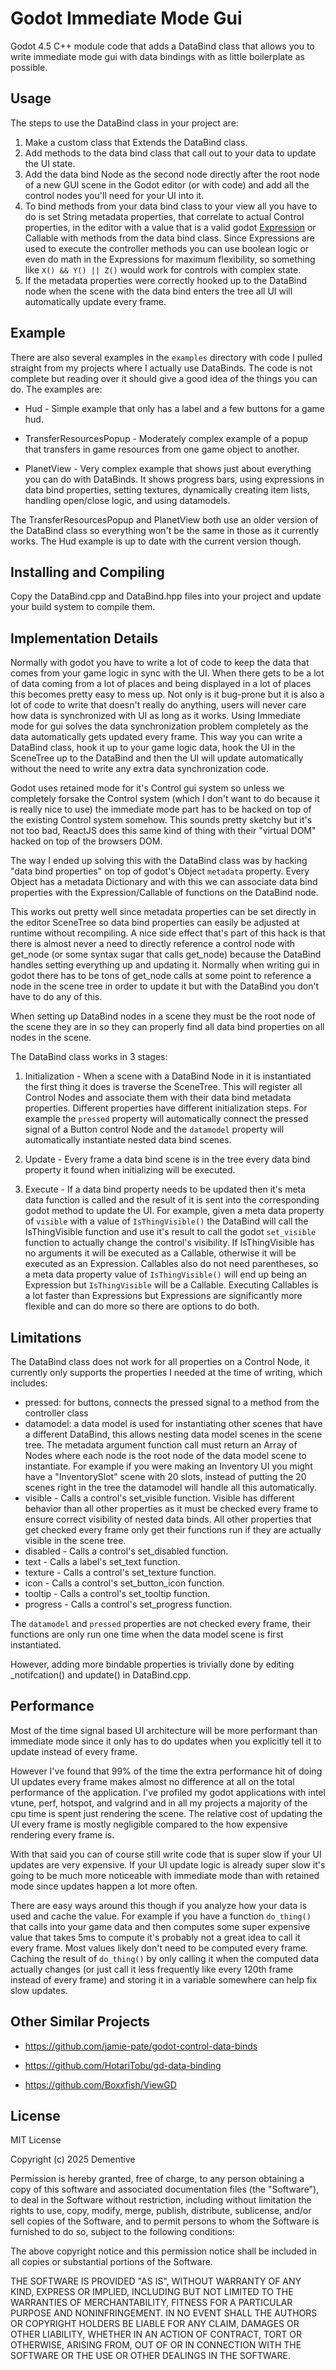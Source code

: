 # Godot Immediate Mode Gui

Godot 4.5 C++ module code that adds a DataBind class that allows you to write immediate mode gui with data bindings with as little boilerplate as possible.

## Usage

The steps to use the DataBind class in your project are:

1. Make a custom class that Extends the DataBind class.
2. Add methods to the data bind class that call out to your data to update the UI state.
3. Add the data bind Node as the second node directly after the root node of a new GUI scene in the Godot editor (or with code) and add all the control nodes you'll need for your UI into it.
4. To bind methods from your data bind class to your view all you have to do is set String metadata properties, that correlate to actual Control properties, in the editor with a value that is a valid godot [Expression](https://docs.godotengine.org/en/stable/tutorials/scripting/evaluating_expressions.html) or Callable with methods from the data bind class. Since Expressions are used to execute the controller methods you can use boolean logic or even do math in the Expressions for maximum flexibility, so something like `X() && Y() || Z()` would work for controls with complex state.
5. If the metadata properties were correctly hooked up to the DataBind node when the scene with the data bind enters the tree all UI will automatically update every frame.

## Example

There are also several examples in the `examples` directory with code I pulled straight from my projects where I actually use DataBinds. The code is not complete but reading over it should give a good idea of the things you can do.
The examples are:

- Hud - Simple example that only has a label and a few buttons for a game hud.

- TransferResourcesPopup - Moderately complex example of a popup that transfers in game resources from one game object to another.

- PlanetView - Very complex example that shows just about everything you can do with DataBinds. It shows progress bars, using expressions in data bind properties, setting textures, dynamically creating item lists, handling open/close logic, and using datamodels.

The TransferResourcesPopup and PlanetView both use an older version of the DataBind class so everything won't be the same in those as it currently works. The Hud example is up to date with the current version though.

## Installing and Compiling

Copy the DataBind.cpp and DataBind.hpp files into your project and update your build system to compile them.

## Implementation Details

Normally with godot you have to write a lot of code to keep the data that comes from your game logic in sync with the UI. When there gets to be a lot of data coming from a lot of places and being displayed in a lot of places this becomes pretty easy to mess up. Not only is it bug-prone but it is also a lot of code to write that doesn't really do anything, users will never care how data is synchronized with UI as long as it works. Using Immediate mode for gui solves the data synchronization problem completely as the data automatically gets updated every frame. This way you can write a DataBind class, hook it up to your game logic data, hook the UI in the SceneTree up to the DataBind and then the UI will update automatically without the need to write any extra data synchronization code.


Godot uses retained mode for it's Control gui system so unless we completely forsake the Control system (which I don't want to do because it is really nice to use) the immediate mode part has to be hacked on top of the existing Control system somehow. This sounds pretty sketchy but it's not too bad, ReactJS does this same kind of thing with their "virtual DOM" hacked on top of the browsers DOM.


The way I ended up solving this with the DataBind class was by hacking "data bind properties" on top of godot's Object `metadata` property. Every Object has a metadata Dictionary and with this we can associate data bind properties with the Expression/Callable of functions on the DataBind node. 


This works out pretty well since metadata properties can be set directly in the editor SceneTree so data bind properties can easily be adjusted at runtime without recompiling. A nice side effect that's part of this hack is that there is almost never a need to directly reference a control node with get_node (or some syntax sugar that calls get_node) because the DataBind handles setting everything up and updating it. Normally when writing gui in godot there has to be tons of get_node calls at some point to reference a node in the scene tree in order to update it but with the DataBind you don't have to do any of this.


When setting up DataBind nodes in a scene they must be the root node of the scene they are in so they can properly find all data bind properties on all nodes in the scene.


The DataBind class works in 3 stages:

1. Initialization - When a scene with a DataBind Node in it is instantiated the first thing it does is traverse the SceneTree. This will register all Control Nodes and associate them with their data bind metadata properties. Different properties have different initialization steps. For example the `pressed` property will automatically connect the pressed signal of a Button control Node and the `datamodel` property will automatically instantiate nested data bind scenes. 

2. Update - Every frame a data bind scene is in the tree every data bind property it found when initializing will be executed.

3. Execute - If a data bind property needs to be updated then it's meta data function is called and the result of it is sent into the corresponding godot method to update the UI. For example, given a meta data property of `visible` with a value of `IsThingVisible()` the DataBind will call the IsThingVisible function and use it's result to call the godot `set_visible` function to actually change the control's visibility. If IsThingVisible has no arguments it will be executed as a Callable, otherwise it will be executed as an Expression. Callables also do not need parentheses, so a meta data property value of `IsThingVisible()` will end up being an Expression but `IsThingVisible` will be a Callable. Executing Callables is a lot faster than Expressions but Expressions are significantly more flexible and can do more so there are options to do both.

## Limitations

The DataBind class does not work for all properties on a Control Node, it currently only supports the properties I needed at the time of writing, which includes:

- pressed: for buttons, connects the pressed signal to a method from the controller class
- datamodel: a data model is used for instantiating other scenes that have a different DataBind, this allows nesting data model scenes in the scene tree. The metadata argument function call must return an Array of Nodes where each node is the root node of the data model scene to instantiate. For example if you were making an Inventory UI you might have a "InventorySlot" scene with 20 slots, instead of putting the 20 scenes right in the tree the datamodel will handle all this automatically.
- visible - Calls a control's set_visible function. Visible has different behavior than all other properties as it must be checked every frame to ensure correct visibility of nested data binds. All other properties that get checked every frame only get their functions run if they are actually visible in the scene tree.
- disabled - Calls a control's set_disabled function.
- text - Calls a label's set_text function.
- texture - Calls a control's set_texture function.
- icon - Calls a control's set_button_icon function.
- tooltip - Calls a control's set_tooltip function.
- progress - Calls a control's set_progress function.

The `datamodel` and `pressed` properties are not checked every frame, their functions are only run one time when the data model scene is first instantiated.

However, adding more bindable properties is trivially done by editing \_notifcation() and update() in DataBind.cpp.

## Performance

Most of the time signal based UI architecture will be more performant than immediate mode since it only has to do updates when you explicitly tell it to update instead of every frame.


However I've found that 99% of the time the extra performance hit of doing UI updates every frame makes almost no difference at all on the total performance of the application. I've profiled my godot applications with intel vtune, perf, hotspot, and valgrind and in all my projects a majority of the cpu time is spent just rendering the scene. The relative cost of updating the UI every frame is mostly negligible compared to the how expensive rendering every frame is.


With that said you can of course still write code that is super slow if your UI updates are very expensive. If your UI update logic is already super slow it's going to be much more noticeable with immediate mode than with retained mode since updates happen a lot more often.


There are easy ways around this though if you analyze how your data is used and cache the value. For example if you have a function `do_thing()` that calls into your game data and then computes some super expensive value that takes 5ms to compute it's probably not a great idea to call it every frame. Most values likely don't need to be computed every frame. Caching the result of `do_thing()` by only calling it when the computed data actually changes (or just call it less frequently like every 120th frame instead of every frame) and storing it in a variable somewhere can help fix slow updates.

## Other Similar Projects

- https://github.com/jamie-pate/godot-control-data-binds

- https://github.com/HotariTobu/gd-data-binding

- https://github.com/Boxxfish/ViewGD

## License

MIT License

Copyright (c) 2025 Dementive

Permission is hereby granted, free of charge, to any person obtaining a copy
of this software and associated documentation files (the "Software"), to deal
in the Software without restriction, including without limitation the rights
to use, copy, modify, merge, publish, distribute, sublicense, and/or sell
copies of the Software, and to permit persons to whom the Software is
furnished to do so, subject to the following conditions:

The above copyright notice and this permission notice shall be included in all
copies or substantial portions of the Software.

THE SOFTWARE IS PROVIDED "AS IS", WITHOUT WARRANTY OF ANY KIND, EXPRESS OR
IMPLIED, INCLUDING BUT NOT LIMITED TO THE WARRANTIES OF MERCHANTABILITY,
FITNESS FOR A PARTICULAR PURPOSE AND NONINFRINGEMENT. IN NO EVENT SHALL THE
AUTHORS OR COPYRIGHT HOLDERS BE LIABLE FOR ANY CLAIM, DAMAGES OR OTHER
LIABILITY, WHETHER IN AN ACTION OF CONTRACT, TORT OR OTHERWISE, ARISING FROM,
OUT OF OR IN CONNECTION WITH THE SOFTWARE OR THE USE OR OTHER DEALINGS IN THE
SOFTWARE.
